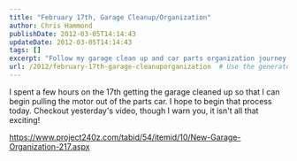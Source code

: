 ```yaml
---
title: "February 17th, Garage Cleanup/Organization"
author: Chris Hammond
publishDate: 2012-03-05T14:14:43
updateDate: 2012-03-05T14:14:43
tags: []
excerpt: "Follow my garage clean up and car parts organization journey as I prepare for a motor extraction process. Check the video!"
url: /2012/february-17th-garage-cleanuporganization  # Use the generated URL with year
---
```

<p>I spent a few hours on the 17th getting the garage cleaned up so that I can begin pulling the motor out of the parts car. I hope to begin that process today. Checkout yesterday's video, though I warn you, it isn't all that exciting!</p> <p><a href="https://www.project240z.com/tabid/54/itemid/10/New-Garage-Organization-217.aspx">https://www.project240z.com/tabid/54/itemid/10/New-Garage-Organization-217.aspx</a></p> <p>&nbsp;</p> <object width="425" height="350"><param name="movie" value="https://www.youtube.com/v/iRMes1B9v6g"></param><embed src="https://www.youtube.com/v/iRMes1B9v6g" type="application/x-shockwave-flash" width="600" height="350"></embed></object>

